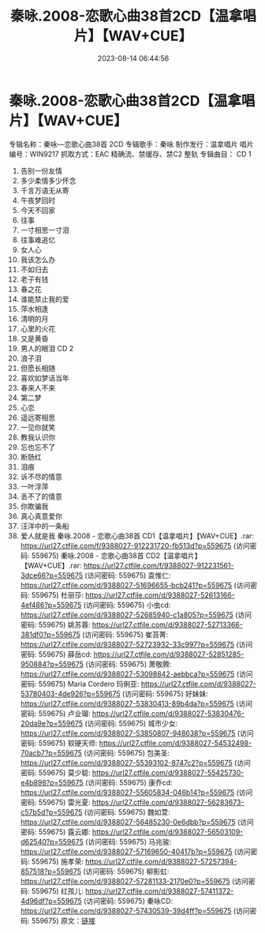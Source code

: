 ﻿---
title: 秦咏.2008-恋歌心曲38首2CD【温拿唱片】【WAV+CUE】
date: 2023-08-14 06:44:56
categories: WAV车载音乐、镜像
tags: 华语中文
---
# 秦咏.2008-恋歌心曲38首2CD【温拿唱片】【WAV+CUE】

专辑名称：秦咏—恋歌心曲38首 2CD
专辑歌手：秦咏
制作发行：温拿唱片
唱片编号：WIN9217
抓取方式：EAC 精确流、禁缓存、禁C2 整轨
专辑曲目：
CD 1
01. 告别一份友情
02. 多少柔情多少怀念
03. 千言万语无从寄
04. 午夜梦回时
05. 今天不回家
06. 往事
07. 一寸相思一寸泪
08. 往事难追忆
09. 女人心
10. 我该怎么办
11. 不如归去
12. 老子有钱
13. 春之花
14. 谁能禁止我的爱
15. 萍水相逢
16. 清明的月
17. 心里的火花
18. 又是黄昏
19. 男人的眼泪
CD 2
01. 浪子泪
02. 但愿长相随
03. 喜欢如梦话当年
04. 春来人不来
05. 第二梦
06. 心恋
07. 遥远寄相思
08. 一见你就笑
09. 教我认识你
10. 忘也忘不了
11. 断肠红
12. 泪痕
13. 诉不尽的情意
14. 一叶浮萍
15. 丢不了的情意
16. 你欺骗我
17. 真心真意爱你
18. 汪洋中的一条船
19. 爱人就是我
秦咏.2008 - 恋歌心曲38首 CD1【温拿唱片】【WAV+CUE】.rar: https://url27.ctfile.com/f/9388027-912231720-fb513d?p=559675
(访问密码: 559675)
秦咏.2008 - 恋歌心曲38首 CD2【温拿唱片】【WAV+CUE】.rar: https://url27.ctfile.com/f/9388027-912231561-3dce66?p=559675
(访问密码: 559675)
袁惟仁: https://url27.ctfile.com/d/9388027-51696655-bcb241?p=559675
(访问密码: 559675)
杜丽莎: https://url27.ctfile.com/d/9388027-52613166-4ef486?p=559675
(访问密码: 559675)
小虫cd: https://url27.ctfile.com/d/9388027-52685940-c1a805?p=559675
(访问密码: 559675)
姚苏蓉: https://url27.ctfile.com/d/9388027-52713366-381df0?p=559675
(访问密码: 559675)
崔苔菁: https://url27.ctfile.com/d/9388027-52723932-33c997?p=559675
(访问密码: 559675)
薛岳cd: https://url27.ctfile.com/d/9388027-52851285-950884?p=559675
(访问密码: 559675)
萧敬腾: https://url27.ctfile.com/d/9388027-53098842-aebbca?p=559675
(访问密码: 559675)
Maria Cordero 玛俐亚: https://url27.ctfile.com/d/9388027-53780403-4de926?p=559675
(访问密码: 559675)
好妹妹: https://url27.ctfile.com/d/9388027-53830413-89b4da?p=559675
(访问密码: 559675)
卢业瑂: https://url27.ctfile.com/d/9388027-53830476-20da9e?p=559675
(访问密码: 559675)
城市少女: https://url27.ctfile.com/d/9388027-53850807-948638?p=559675
(访问密码: 559675)
软硬天师: https://url27.ctfile.com/d/9388027-54532498-70acb7?p=559675
(访问密码: 559675)
包美圣: https://url27.ctfile.com/d/9388027-55393102-8747c2?p=559675
(访问密码: 559675)
莫少聪: https://url27.ctfile.com/d/9388027-55425730-e4b898?p=559675
(访问密码: 559675)
康乔cd: https://url27.ctfile.com/d/9388027-55605834-046b14?p=559675
(访问密码: 559675)
雷光夏: https://url27.ctfile.com/d/9388027-56283673-c57b5d?p=559675
(访问密码: 559675)
魏如萱: https://url27.ctfile.com/d/9388027-56485230-0e6dbb?p=559675
(访问密码: 559675)
露云娜: https://url27.ctfile.com/d/9388027-56503109-d62540?p=559675
(访问密码: 559675)
马兆骏: https://url27.ctfile.com/d/9388027-57169650-40417b?p=559675
(访问密码: 559675)
施孝荣: https://url27.ctfile.com/d/9388027-57257394-857518?p=559675
(访问密码: 559675)
柳影虹: https://url27.ctfile.com/d/9388027-57281133-2170e0?p=559675
(访问密码: 559675)
红孩儿: https://url27.ctfile.com/d/9388027-57411372-4d96df?p=559675
(访问密码: 559675)
秦咏CD: https://url27.ctfile.com/d/9388027-57430539-39d4ff?p=559675
(访问密码: 559675)
原文：[链接](https://blog.sina.com.cn/s/blog_1647c7e7601031336.html)